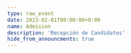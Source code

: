 ```yaml
---
type: raw_event
date: 2023-02-01T00:00:00+0:00
name: Admision
description: 'Recepción de Candidatos'
hide_from_announcments: true
---
```

